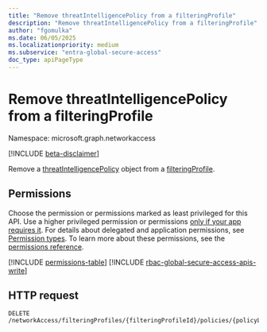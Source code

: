 ```yaml
---
title: "Remove threatIntelligencePolicy from a filteringProfile"
description: "Remove threatIntelligencePolicy from a filteringProfile"
author: "fgomulka"
ms.date: 06/05/2025
ms.localizationpriority: medium
ms.subservice: "entra-global-secure-access"
doc_type: apiPageType
---
```


# Remove threatIntelligencePolicy from a filteringProfile

Namespace: microsoft.graph.networkaccess

[!INCLUDE [beta-disclaimer](../../includes/beta-disclaimer.md)]

Remove a [threatIntelligencePolicy](../resources/networkaccess-threatintelligencepolicy.md) object from a [filteringProfile](../resources/networkaccess-filteringprofile.md).

## Permissions

Choose the permission or permissions marked as least privileged for this API. Use a higher privileged permission or permissions [only if your app requires it](/graph/permissions-overview#best-practices-for-using-microsoft-graph-permissions). For details about delegated and application permissions, see [Permission types](/graph/permissions-overview#permission-types). To learn more about these permissions, see the [permissions reference](/graph/permissions-reference).

<!-- {
  "blockType": "permissions",
  "name": "networkaccess-threatintelligencepolicylink-delete-policy-permissions"
}
-->
[!INCLUDE [permissions-table](../includes/permissions/networkaccess-threatintelligencepolicylink-delete-policy-permissions.md)]
[!INCLUDE [rbac-global-secure-access-apis-write](../includes/rbac-for-apis/rbac-global-secure-access-apis-write.md)]

## HTTP request

```http
DELETE /networkAccess/filteringProfiles/{filteringProfileId}/policies/{policyLinkId}/policy/{id}
